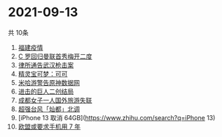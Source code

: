 # 2021-09-13
  共 10条

  <!-- BEGIN -->
  <!-- 最后更新时间:Mon Sep 13 2021 11:08:47 GMT+0000 (Coordinated Universal Time) -->
  1. [福建疫情](https://www.zhihu.com/search?q=福建疫情)
1. [C 罗回归曼联首秀梅开二度](https://www.zhihu.com/search?q=C罗)
1. [律所通告武汉枪击案](https://www.zhihu.com/search?q=武汉枪击)
1. [精灵宝可梦：可可](https://www.zhihu.com/search?q=精灵宝可梦可可)
1. [米哈游警告原神数据网](https://www.zhihu.com/search?q=原神)
1. [进击的巨人二创结局](https://www.zhihu.com/search?q=进击的巨人)
1. [成都女子一人国外旅游失联](https://www.zhihu.com/search?q=成都女子失联)
1. [超强台风「灿都」北调](https://www.zhihu.com/search?q=灿都)
1. [iPhone 13 取消 64GB](https://www.zhihu.com/search?q=iPhone 13)
1. [欧盟或要求手机用 7 年](https://www.zhihu.com/search?q=手机能用7年)
  <!-- END -->
  